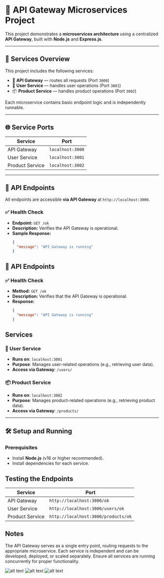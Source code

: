 # 🧩 API Gateway Microservices Project

This project demonstrates a **microservices architecture** using a centralized **API Gateway**, built with **Node.js** and **Express.js**.

---

## 🔧 Services Overview

This project includes the following services:

- 🚪 **API Gateway** — routes all requests (Port `3000`)
- 👤 **User Service** — handles user operations (Port `3001`)
- 📦 **Product Service** — handles product operations (Port `3002`)

Each microservice contains basic endpoint logic and is independently runnable.

---

## 🌐 Service Ports

| Service         | Port             |
|-----------------|------------------|
| API Gateway     | `localhost:3000` |
| User Service    | `localhost:3001` |
| Product Service | `localhost:3002` |

---

## 📡 API Endpoints

All endpoints are accessible **via API Gateway** at `http://localhost:3000`.

### ✅ Health Check

- **Endpoint:** `GET /ok`
- **Description:** Verifies the API Gateway is operational.
- **Sample Response:**
  ```json
  {
    "message": "API Gateway is running"
  }


## 📡 API Endpoints

### ✅ Health Check

- **Method:** `GET /ok`
- **Description:** Verifies that the API Gateway is operational.
- **Response:**
  ```json
  {
    "message": "API Gateway is running"
  }

## Services

### 🧑 User Service

- **Runs on**: `localhost:3001`
- **Purpose**: Manages user-related operations (e.g., retrieving user data).
- **Access via Gateway**: `/users/`

### 📦 Product Service

- **Runs on**: `localhost:3002`
- **Purpose**: Manages product-related operations (e.g., retrieving product data).
- **Access via Gateway**: `/products/`

---

## 🛠️ Setup and Running

### Prerequisites

- Install **Node.js** (v16 or higher recommended).
- Install dependencies for each service.

## Testing the Endpoints

| Service         | Port                                |
|-----------------|-------------------------------------|
| API Gateway     | `http://localhost:3000/ok`          |
| User Service    | `http://localhost:3000/users/ok`    |
| Product Service | `http://localhost:3000/products/ok` |

##  Notes

The API Gateway serves as a single entry point, routing requests to the appropriate microservice.
Each service is independent and can be developed, deployed, or scaled separately.
Ensure all services are running concurrently for proper functionality.

![alt text](apigatewayService.png)
![alt text](userService.png)
![alt text](productService.png)
